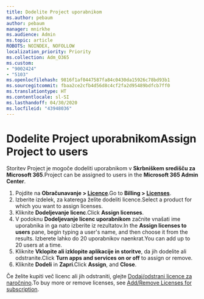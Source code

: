 ```yaml
---
title: Dodelite Project uporabnikom
ms.author: pebaum
author: pebaum
manager: mnirkhe
ms.audience: Admin
ms.topic: article
ROBOTS: NOINDEX, NOFOLLOW
localization_priority: Priority
ms.collection: Adm_O365
ms.custom:
- "9002424"
- "5103"
ms.openlocfilehash: 9816f1af0447587fa84c0430da15926c78bd93b1
ms.sourcegitcommit: fbaa2ce2cfb4d56d8c4cf2fa2d95489bdfcb7ff0
ms.translationtype: HT
ms.contentlocale: sl-SI
ms.lasthandoff: 04/30/2020
ms.locfileid: "43948036"
---
```

# <a name="assign-project-to-users"></a><span data-ttu-id="8ccda-102">Dodelite Project uporabnikom</span><span class="sxs-lookup"><span data-stu-id="8ccda-102">Assign Project to users</span></span>

<span data-ttu-id="8ccda-103">Storitev Project je mogoče dodeliti uporabnikom v **Skrbniškem središču za Microsoft 365**.</span><span class="sxs-lookup"><span data-stu-id="8ccda-103">Project can be assigned to users in the **Microsoft 365 Admin Center**.</span></span>

1. <span data-ttu-id="8ccda-104">Pojdite na **Obračunavanje > [Licence](https://go.microsoft.com/fwlink/p/?linkid=842264)**.</span><span class="sxs-lookup"><span data-stu-id="8ccda-104">Go to **Billing > [Licenses](https://go.microsoft.com/fwlink/p/?linkid=842264)**.</span></span>
2. <span data-ttu-id="8ccda-105">Izberite izdelek, za katerega želite dodeliti licence.</span><span class="sxs-lookup"><span data-stu-id="8ccda-105">Select a product for which you want to assign licenses.</span></span>
3. <span data-ttu-id="8ccda-106">Kliknite **Dodeljevanje licenc**.</span><span class="sxs-lookup"><span data-stu-id="8ccda-106">Click **Assign licenses**.</span></span>
4. <span data-ttu-id="8ccda-107">V podoknu **Dodeljevanje licenc uporabnikom** začnite vnašati ime uporabnika in ga nato izberite iz rezultatov.</span><span class="sxs-lookup"><span data-stu-id="8ccda-107">In the **Assign licenses to users** pane, begin typing a user's name, and then choose it from the results.</span></span> <span data-ttu-id="8ccda-108">Izberete lahko do 20 uporabnikov naenkrat.</span><span class="sxs-lookup"><span data-stu-id="8ccda-108">You can add up to 20 users at a time.</span></span>
5. <span data-ttu-id="8ccda-109">Kliknite **Vklopite ali izklopite aplikacije in storitve**, da jih dodelite ali odstranite.</span><span class="sxs-lookup"><span data-stu-id="8ccda-109">Click **Turn apps and services on or off** to assign or remove.</span></span>
6. <span data-ttu-id="8ccda-110">Kliknite **Dodeli** in **Zapri**.</span><span class="sxs-lookup"><span data-stu-id="8ccda-110">Click **Assign**, and **Close**.</span></span>

<span data-ttu-id="8ccda-111">Če želite kupiti več licenc ali jih odstraniti, glejte [Dodaj/odstrani licence za naročnino](https://docs.microsoft.com/microsoft-365/commerce/licenses/buy-licenses?view=o365-worldwide#add-or-remove-licenses-for-your-business-subscription).</span><span class="sxs-lookup"><span data-stu-id="8ccda-111">To buy more or remove licenses, see [Add/Remove Licenses for subscription](https://docs.microsoft.com/microsoft-365/commerce/licenses/buy-licenses?view=o365-worldwide#add-or-remove-licenses-for-your-business-subscription).</span></span>
